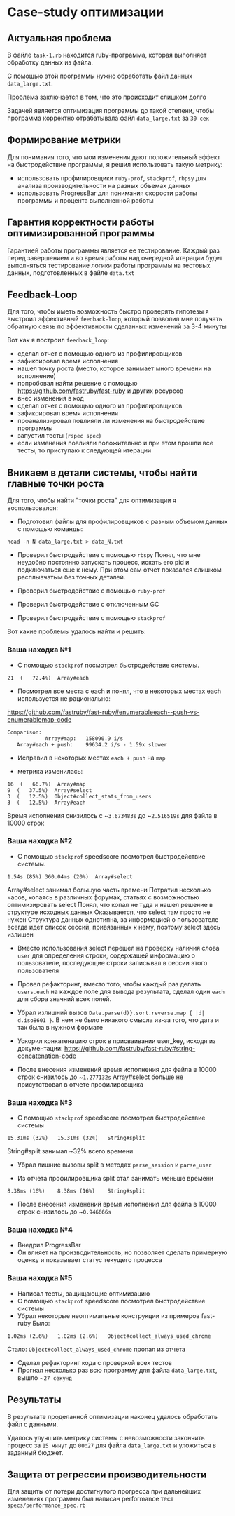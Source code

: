 # Case-study оптимизации

## Актуальная проблема

В файле `task-1.rb` находится ruby-программа, которая выполняет обработку данных из файла.

С помощью этой программы нужно обработать файл данных `data_large.txt`.

Проблема заключается в том, что это происходит слишком долго

Задачей является оптимизация программы до такой степени, чтобы программа корректно отрабатывала файл `data_large.txt` за `30 сек`

## Формирование метрики

Для понимания того, что мои изменения дают положительный эффект на быстродействие программы, я решил использовать такую метрику:
- использовать профилировщики `ruby-prof`, `stackprof`, `rbpsy` для анализа производительности на разных объемах данных
- использовать ProgressBar для понимания скорости работы программы и процента выполненной работы

## Гарантия корректности работы оптимизированной программы

Гарантией работы программы является ее тестирование. Каждый раз перед завершением и во время работы над очередной итерации будет выполняться тестирование логики работы программы на тестовых данных, подготовленных в файле `data.txt`

## Feedback-Loop
Для того, чтобы иметь возможность быстро проверять гипотезы я выстроил эффективный `feedback-loop`, который позволил мне получать обратную связь по эффективности сделанных изменений за 3-4 минуты

Вот как я построил `feedback_loop`:
- сделал отчет с помощью одного из профилировщиков
- зафиксировал время исполнения
- нашел точку роста (место, которое занимает много времени на исполнение)
- попробовал найти решение с помощью https://github.com/fastruby/fast-ruby и других ресурсов
- внес изменения в код
- сделал отчет с помощью одного из профилировщиков
- зафиксировал время исполнения
- проанализировал повлияли ли изменения на быстродействие программы
- запустил тесты (`rspec spec`)
- если изменения повлияли положительно и при этом прошли все тесты, то приступаю к следующей итерации

## Вникаем в детали системы, чтобы найти главные точки роста

Для того, чтобы найти "точки роста" для оптимизации я воспользовался:

- Подготовил файлы для профилировщиков с разным объемом данных с помощью команды:
```
head -n N data_large.txt > data_N.txt
```

- Проверил быстродействие с помощью `rbspy`
Понял, что мне неудобно постоянно запускать процесс, искать его pid и подключаться еще к нему.
При этом сам отчет показался слишком расплывчатым без точных деталей.

- Проверил быстродействие с помощью `ruby-prof`

- Проверил быстродействие с отключенным GC

- Проверил быстродействие с помощью `stackprof`

Вот какие проблемы удалось найти и решить:

### Ваша находка №1
- С помощью `stackprof` посмотрел быстродействие системы.
```
21  (   72.4%)  Array#each
```
- Посмотрел все места с each и понял, что в некоторых местах each используется не рационально:

https://github.com/fastruby/fast-ruby#enumerableeach--push-vs-enumerablemap-code

```
Comparison:
            Array#map:   158090.9 i/s
   Array#each + push:    99634.2 i/s - 1.59x slower
```

- Исправил в некоторых местах `each + push` на `map`

- метрика изменилась:
```
16  (   66.7%)  Array#map
9  (   37.5%)  Array#select
3  (   12.5%)  Object#collect_stats_from_users
3  (   12.5%)  Array#each
```

Время исполнения снизилось с ~`3.673483s` до ~`2.516519s` для файла в 10000 строк

### Ваша находка №2
- С помощью `stackprof` speedscore посмотрел быстродействие системы.
```
1.54s (85%)	360.04ms (20%)	Array#select
```
Array#select занимал большую часть времени
Потратил несколько часов, копаясь в различных форумах, статьях с возможностью оптимизировать select
Понял, что копал не туда и нашел решение в структуре исходных данных
Оказывается, что select там просто не нужен
Структура данных однотипна, за информацией о пользователе всегда идет список сессий, привязанных к нему, поэтому select здесь излишен

- Вместо использования select перешел на проверку наличия слова `user` для определения строки, содержащей информацию о пользователе, последующие строки записывал в сессии этого пользователя
- Провел рефакторинг, вместо того, чтобы каждый раз делать `users.each` на каждое поле для вывода результата, сделал один `each` для сбора значний всех полей.
- Убрал излишний вызов `Date.parse(d)}.sort.reverse.map { |d| d.iso8601 }`. В нем не было никакого смысла из-за того, что дата и так была в нужном формате
- Ускорил конкатенацию строк в присваивании user_key, исходя из документации: https://github.com/fastruby/fast-ruby#string-concatenation-code

- После внесения изменений время исполнения для файла в 10000 строк снизилось до ~`1.277132s`
Array#select больше не присутствовал в отчете профилировщика

### Ваша находка №3
- С помощью `stackprof` speedscore посмотрел быстродействие системы
```
15.31ms (32%)	15.31ms (32%)	String#split
```
String#split занимал ~32% всего времени
- Убрал лишние вызовы split в методах `parse_session` и `parse_user`

- Из отчета профилировщика split стал занимать меньше времени
```
8.38ms (16%)	8.38ms (16%)	String#split
```
- После внесения изменений время исполнения для файла в 10000 строк снизилось до ~`0.946666s`

### Ваша находка №4
- Внедрил ProgressBar
- Он влияет на производительность, но позволяет сделать примерную оценку и показывает статус текущего процесса

### Ваша находка №5
- Написал тесты, защищающие оптимизацию
- С помощью `stackprof` speedscore посмотрел быстродействие системы
- Убрал некоторые неоптимальные конструкции из примеров fast-ruby
Было:
```
1.02ms (2.6%)	1.02ms (2.6%)	Object#collect_always_used_chrome
```
Стало:
`Object#collect_always_used_chrome` пропал из отчета
- Сделал рефакторинг кода с проверкой всех тестов
- Прогнал несколько раз всю программу для файла `data_large.txt`, вышло ~`27 секунд`

## Результаты
В результате проделанной оптимизации наконец удалось обработать файл с данными.

Удалось улучшить метрику системы с невозможности закончить процесс за `15 минут` до `00:27` для файла `data_large.txt` и уложиться в заданный бюджет.

## Защита от регрессии производительности
Для защиты от потери достигнутого прогресса при дальнейших изменениях программы был написан performance тест `specs/performance_spec.rb`
